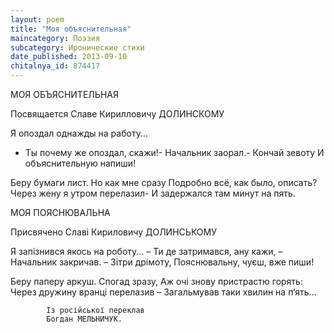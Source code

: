 ```yaml
---
layout: poem
title: "Моя объяснительная"
maincategory: Поэзия
subcategory: Иронические стихи
date_published: 2013-09-10
chitalnya_id: 874417
---
```




МОЯ ОБЪЯСНИТЕЛЬНАЯ

Посвящается Славе Кирилловичу ДОЛИНСКОМУ

Я опоздал однажды на работу...
- Ты почему же опоздал, скажи!-
Начальник заорал.- Кончай зевоту
И объяснительную напиши!

Беру бумаги лист. Но как мне сразу
Подробно всё, как было, описать?
Через жену я утром перелазил-
И задержался там минут на пять.

МОЯ ПОЯСНЮВАЛЬНА

Присвячено Славі Кириловичу ДОЛИНСЬКОМУ

Я запізнився якось на роботу...
– Ти де затримався, ану кажи, –
Начальник закричав. – Зітри дрімоту,
Пояснювальну, чуєш, вже пиши!

Беру паперу аркуш. Спогад зразу,
Аж очі знову пристрастю горять:
Через дружину вранці перелазив –
Загальмував таки хвилин на п’ять...

            Із російської переклав
            Богдан МЕЛЬНИЧУК.







